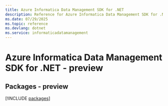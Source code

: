 ```yaml
---
title: Azure Informatica Data Management SDK for .NET
description: Reference for Azure Informatica Data Management SDK for .NET
ms.date: 07/29/2025
ms.topic: reference
ms.devlang: dotnet
ms.service: informaticadatamanagement
---
```

# Azure Informatica Data Management SDK for .NET - preview
## Packages - preview
[!INCLUDE [packages](informatica-data-management-index.md)]